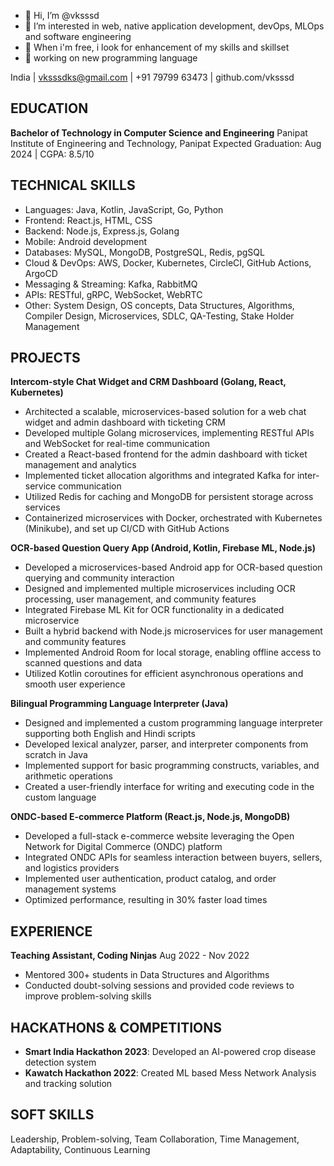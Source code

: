 - 👋 Hi, I’m @vksssd
- 👀 I’m interested in web, native application development, devOps, MLOps and software engineering
- 🌱 When i'm free, i look for enhancement of my skills and skillset
- 🦾 working on new programming language 
<!---
vksssd/vksssd is a ✨ special ✨ repository because its `README.md` (this file) appears on your GitHub profile.
You can click the Preview link to take a look at your changes.
--->
India | vksssdks@gmail.com | +91 79799 63473 | github.com/vksssd

## EDUCATION
**Bachelor of Technology in Computer Science and Engineering**
Panipat Institute of Engineering and Technology, Panipat
Expected Graduation: Aug 2024 | CGPA: 8.5/10

## TECHNICAL SKILLS
- Languages: Java, Kotlin, JavaScript, Go, Python
- Frontend: React.js, HTML, CSS
- Backend: Node.js, Express.js, Golang
- Mobile: Android development
- Databases: MySQL, MongoDB, PostgreSQL, Redis, pgSQL
- Cloud & DevOps: AWS, Docker, Kubernetes, CircleCI, GitHub Actions, ArgoCD
- Messaging & Streaming: Kafka, RabbitMQ
- APIs: RESTful, gRPC, WebSocket, WebRTC
- Other: System Design, OS concepts, Data Structures, Algorithms, Compiler Design, Microservices, SDLC, QA-Testing, Stake Holder Management

## PROJECTS
**Intercom-style Chat Widget and CRM Dashboard (Golang, React, Kubernetes)**
- Architected a scalable, microservices-based solution for a web chat widget and admin dashboard with ticketing CRM
- Developed multiple Golang microservices, implementing RESTful APIs and WebSocket for real-time communication
- Created a React-based frontend for the admin dashboard with ticket management and analytics
- Implemented ticket allocation algorithms and integrated Kafka for inter-service communication
- Utilized Redis for caching and MongoDB for persistent storage across services
- Containerized microservices with Docker, orchestrated with Kubernetes (Minikube), and set up CI/CD with GitHub Actions

**OCR-based Question Query App (Android, Kotlin, Firebase ML, Node.js)**
- Developed a microservices-based Android app for OCR-based question querying and community interaction
- Designed and implemented multiple microservices including OCR processing, user management, and community features
- Integrated Firebase ML Kit for OCR functionality in a dedicated microservice
- Built a hybrid backend with Node.js microservices for user management and community features
- Implemented Android Room for local storage, enabling offline access to scanned questions and data
- Utilized Kotlin coroutines for efficient asynchronous operations and smooth user experience

**Bilingual Programming Language Interpreter (Java)**
- Designed and implemented a custom programming language interpreter supporting both English and Hindi scripts
- Developed lexical analyzer, parser, and interpreter components from scratch in Java
- Implemented support for basic programming constructs, variables, and arithmetic operations
- Created a user-friendly interface for writing and executing code in the custom language

**ONDC-based E-commerce Platform (React.js, Node.js, MongoDB)**
- Developed a full-stack e-commerce website leveraging the Open Network for Digital Commerce (ONDC) platform
- Integrated ONDC APIs for seamless interaction between buyers, sellers, and logistics providers
- Implemented user authentication, product catalog, and order management systems
- Optimized performance, resulting in 30% faster load times

## EXPERIENCE
**Teaching Assistant, Coding Ninjas**
Aug 2022 - Nov 2022
- Mentored 300+ students in Data Structures and Algorithms
- Conducted doubt-solving sessions and provided code reviews to improve problem-solving skills

## HACKATHONS & COMPETITIONS
- **Smart India Hackathon 2023**: Developed an AI-powered crop disease detection system
- **Kawatch Hackathon 2022**: Created ML based Mess Network Analysis and  tracking solution


## SOFT SKILLS
Leadership, Problem-solving, Team Collaboration, Time Management, Adaptability, Continuous Learning
